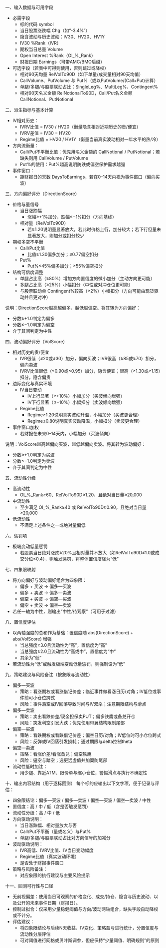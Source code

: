一、输入数据与可用字段

* 必需字段
  * 标的代码 symbol
  * 当日股票涨跌幅 Chg（如“-3.4%”）
  * 隐含波动与历史波动：IV30、HV20、HV1Y
  * IV30 %Rank（IVR）
  * 期权当日总量 Volume
  * Open Interest %Rank（OI\_%\_Rank）
  * 财报日期 Earnings（可带AMC/BMO后缀）
* 可选字段（若表中可得则使用，否则跳过或降权）
  * 相对90天均量 RelVolTo90D（如下单量/成交量相对90天均值）
  * CallVolume、PutVolume 与 Put%（或以PutVolume/(Call+Put)计算）
  * 单腿/多腿/与股票联动占比：SingleLeg%、MultiLeg%、Contingent%
  * 相对90天名义金额 RelNotionalTo90D，Call/Put名义金额 CallNotional、PutNotional

二、派生指标与基本计算

* IV相对历史：
  * IVRV比值 = IV30 / HV20（衡量隐含相对近期历史的贵/便宜）
  * IVRV差值 = IV30 − HV20
  * Regime比值 = HV20 / HV1Y（衡量当前真实波动相对一年水平的热/冷）
* 方向流衡量：
  * Call/Put不平衡比值：优先用名义金额的 CallNotional / PutNotional；若缺失则用 CallVolume / PutVolume
  * Put%的使用：Put%越高说明防跌或偏空保护需求越强
* 事件窗口：
  * 距财报日的天数 DaysToEarnings，若在0–14天内视为事件窗口（偏向买波）

三、方向偏好评分（DirectionScore）

* 价格与量信号
  * 当日涨跌幅
    * 涨幅≥+1%加分，跌幅≤−1%扣分（方向基线）
  * 相对量（RelVolTo90D）
    * 若≥1.20说明量显著放大，若此时价格上行，加分较大；若下行但量未显著放大，则加分或扣分较少
* 期权多空不平衡
  * Call/Put比值
    * 比值≥1.30偏多加分；≤0.77偏空扣分
  * Put%
    * Put%≤45%偏多加分；≥55%偏空扣分
* 结构可信度调整
  * 单腿占比高（≥80%）增加方向置信度的微小加分（主动方向更可能）
  * 多腿占比高（≥25%）小幅扣分（中性或对冲仓位更可能）
  * 与股票联动单 Contingent%较高（≥2%）小幅扣分（方向可能由现货驱动并且更对冲）

说明：DirectionScore越高越偏多，越低越偏空。将其转为方向偏好：

* 分数≥+1.0判定为偏多
* 分数≤−1.0判定为偏空
* 介于其间判定为中性

四、波动偏好评分（VolScore）

* 相对历史的贵/便宜
  * IVR很低（≤20或≤30）加分，偏向买波；IVR很高（≥85或≥70）扣分，偏向卖波
  * IVRV比值很低（≤0.90或≤0.95）加分，隐含便宜；很高（≥1.30或≥1.15）扣分，隐含偏贵
* 边际变化与真实环境
  * IV当日变动
    * IV上行显著（≥+10%）小幅加分（买波倾向增强）
    * IV下行显著（≤−10%）小幅扣分（卖波倾向增强）
  * Regime比值
    * Regime≥1.20说明真实波动升温，小幅加分（买波更合理）
    * Regime≤0.80说明真实波动降温，小幅扣分（卖波更合理）
* 事件窗口加权
  * 若财报在未来0–14天内，小幅加分（买波倾向）

说明：VolScore越高越偏向买波，越低越偏向卖波。将其转为波动偏好：

* 分数≥+1.0判定为买波
* 分数≤−1.0判定为卖波
* 介于其间判定为中性

五、流动性分级

* 高流动性
  * OI\_%\_Rank≥60、RelVolTo90D≥1.20，且绝对当日量≥20,000
* 中流动性
  * 至少满足 OI\_%\_Rank≥40 或 RelVolTo90D≥0.90，且绝对当日量≥20,000
* 低流动性
  * 不满足上述条件之一或绝对量偏低

六、惩罚项

* 极端变动低量惩罚
  * 若股票当日绝对涨跌≥20%且相对量并不放大（如RelVolTo90D≤1.0或成交分位≤0.4），则触发惩罚，将整体置信度降为“低”

七、四象限映射

* 将方向偏好与波动偏好组合为四象限：
  * 偏多 + 买波 → 偏多—买波
  * 偏多 + 卖波 → 偏多—卖波
  * 偏空 + 买波 → 偏空—买波
  * 偏空 + 卖波 → 偏空—卖波
* 若任一轴为中性，则输出“中性/待观察”（可用于过滤）

八、置信度评估

* 以两轴强度的总和作为基础：置信度随 abs(DirectionScore) + abs(VolScore) 增强
  * 当总强度≥3.0且流动性为“高”，置信度为“高”
  * 当总强度≥2.0且流动性为“高或中”，置信度为“中”
  * 其余为“低”
* 若流动性为“低”或触发极端变动低量惩罚，则强制设为“低”

九、策略建议与风险备注（按象限与流动性）

* 偏多—买波
  * 策略：看涨期权或看涨借记价差；临近事件做看涨日历/对角；IV低位或事件前可小仓位跨式
  * 风险：事件落空或IV回落导致时间与IV双杀；注意期限结构与滑点
* 偏多—卖波
  * 策略：卖出看跌价差/现金担保卖PUT；偏多铁鹰或备兑开仓
  * 风险：突发利空引发大跌；优先使用带翼结构限制尾部
* 偏空—买波
  * 策略：看跌期权或看跌借记价差；偏空日历/对角；IV低位时可小仓位跨式
  * 风险：反弹或IV回落引发损耗；通过期限与delta控制theta
* 偏空—卖波
  * 策略：看涨价差/看涨备兑；偏空铁鹰
  * 风险：逼空与踏空；选更远虚值并加翼防尾部
* 流动性低时加注：
  * 用少腿、靠近ATM、限价单与缩小仓位，警惕滑点与执行不确定性

十、输出内容结构（用于逐标回测） 每个标的应输出以下文字项，便于记录与评估：

* 四象限结论：偏多—买波 / 偏多—卖波 / 偏空—买波 / 偏空—卖波 / 中性
* 置信度：高 / 中 / 低（含是否触发惩罚）
* 流动性分级：高 / 中 / 低
* 方向驱动说明：
  * 当日涨跌幅、相对量放大与否
  * Call/Put不平衡（量或名义）与Put%
  * 单腿/多腿/与股票联动占比对方向信号的加减分
* 波动驱动说明：
  * IVR高低、IVRV比值、IV当日变动幅度
  * Regime比值（真实波动环境）
  * 是否处于财报事件窗口
* 策略与风险备注：
  * 对应象限的执行建议与主要风险提示

十一、回测可行性与口径

* 无前视偏差：使用当日可观察的价格变化、成交/持仓、隐含与历史波动、以及公开的未来事件日期（财报日）。
* 控制过拟合：仅采用少量稳健阈值与方向/波动两轴组合，缺失字段自动降权或不计分。
* 评估建议：
  * 将四象限结论与后续N天收益、IV变化、策略盈亏进行统计，分置信度与流动性分层评估
  * 可对阈值进行网格或贝叶斯调参，但应保持“少量阈值、明确规则”的原则
